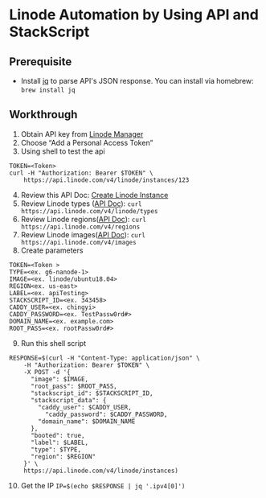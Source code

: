 # Linode Automation by Using API and StackScript

## Prerequisite
* Install [jq](https://stedolan.github.io/jq/) to parse API's JSON response.
You can install via homebrew:
`brew install jq`

## Workthrough
1. Obtain API key from [Linode Manager](https://cloud.linode.com/profile/tokens)
2. Choose “Add a Personal Access Token”
3. Using shell to test the api
```
TOKEN=<Token>
curl -H "Authorization: Bearer $TOKEN" \
    https://api.linode.com/v4/linode/instances/123
```
4. Review this API Doc: [Create Linode Instance](https://developers.linode.com/api/v4#operation/createLinodeInstance)
5. Review Linode types ([API Doc](https://developers.linode.com/api/v4#operation/getLinodeTypes)): 
`curl https://api.linode.com/v4/linode/types`
6. Review Linode regions([API Doc](https://developers.linode.com/api/v4#tag/Regions)):
`curl https://api.linode.com/v4/regions`
7. Review Linode images([API Doc](https://developers.linode.com/api/v4#operation/getImages)):
`curl https://api.linode.com/v4/images`
8. Create parameters
```
TOKEN=<Token >
TYPE=<ex. g6-nanode-1>
IMAGE=<ex. linode/ubuntu18.04>
REGION<ex. us-east>
LABEL=<ex. apiTesting>
STACKSCRIPT_ID=<ex. 343458>
CADDY_USER=<ex. chingyi>
CADDY_PASSWORD=<ex. TestPassw0rd#>
DOMAIN_NAME=<ex. example.com>
ROOT_PASS=<ex. rootPassw0rd#>
```
9. Run this shell script
```
RESPONSE=$(curl -H "Content-Type: application/json" \
    -H "Authorization: Bearer $TOKEN" \
    -X POST -d '{
      "image": $IMAGE,
      "root_pass": $ROOT_PASS,
      "stackscript_id": $STACKSCRIPT_ID,
      "stackscript_data": {
        "caddy_user": $CADDY_USER,
		  "caddy_password": $CADDY_PASSWORD,
        "domain_name": $DOMAIN_NAME
      },
      "booted": true,
      "label": $LABEL,
      "type": $TYPE,
      "region": $REGION"
    }' \
    https://api.linode.com/v4/linode/instances)
```
10. Get the IP
`IP=$(echo $RESPONSE | jq '.ipv4[0]')`
